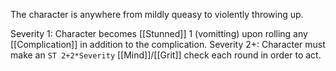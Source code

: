 The character is anywhere from mildly queasy to violently throwing up.

Severity 1: Character becomes [[Stunned]] 1 (vomitting) upon rolling any [[Complication]] in addition to the complication.
Severity 2+: Character must make an `ST 2+2*Severity` [[Mind]]/[[Grit]] check each round in order to act.
